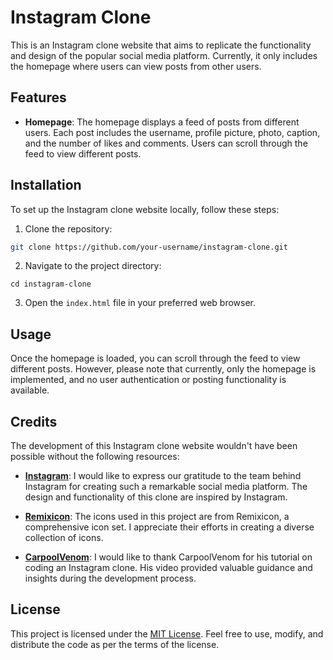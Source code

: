 # Instagram Clone

This is an Instagram clone website that aims to replicate the functionality and design of the popular social media platform. Currently, it only includes the homepage where users can view posts from other users.

## Features

- **Homepage**: The homepage displays a feed of posts from different users. Each post includes the username, profile picture, photo, caption, and the number of likes and comments. Users can scroll through the feed to view different posts.

## Installation

To set up the Instagram clone website locally, follow these steps:

1. Clone the repository:

  ```bash
  git clone https://github.com/your-username/instagram-clone.git
  ```
  
2. Navigate to the project directory:

  ```
  cd instagram-clone
  ```

3. Open the `index.html` file in your preferred web browser.

## Usage
Once the homepage is loaded, you can scroll through the feed to view different posts. However, please note that currently, only the homepage is implemented, and no user authentication or posting functionality is available.

## Credits

The development of this Instagram clone website wouldn't have been possible without the following resources:

- **[Instagram](https://www.instagram.com/)**: I would like to express our gratitude to the team behind Instagram for creating such a remarkable social media platform. The design and functionality of this clone are inspired by Instagram.

- **[Remixicon](https://remixicon.com/)**: The icons used in this project are from Remixicon, a comprehensive icon set. I appreciate their efforts in creating a diverse collection of icons.

- **[CarpoolVenom](https://www.youtube.com/@CarpoolVenom)**: I would like to thank CarpoolVenom for his tutorial on coding an Instagram clone. His video provided valuable guidance and insights during the development process.

## License

This project is licensed under the [MIT License](LICENSE). Feel free to use, modify, and distribute the code as per the terms of the license.
